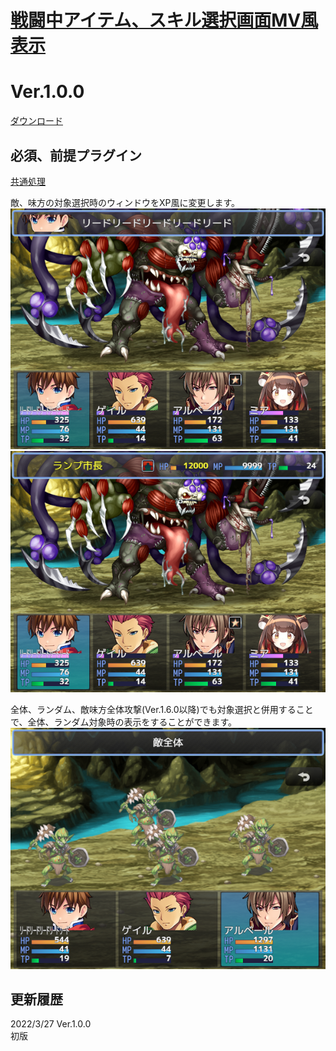 # [戦闘中アイテム、スキル選択画面MV風表示](https://raw.githubusercontent.com/nuun888/MZ/master/NUUN_XPSelectWindow.js)
# Ver.1.0.0
[ダウンロード](https://raw.githubusercontent.com/nuun888/MZ/master/NUUN_XPSelectWindow.js)  

## 必須、前提プラグイン
[共通処理](https://github.com/nuun888/MZ/blob/master/README/Base.md)  

敵、味方の対象選択時のウィンドウをXP風に変更します。
![画像](img/XPSelectWindow1.png)  
![画像](img/XPSelectWindow2.png)  

全体、ランダム、敵味方全体攻撃(Ver.1.6.0以降)でも対象選択と併用することで、全体、ランダム対象時の表示をすることができます。
![画像](img/XPSelectWindow3.png)  

## 更新履歴
2022/3/27 Ver.1.0.0  
初版  
